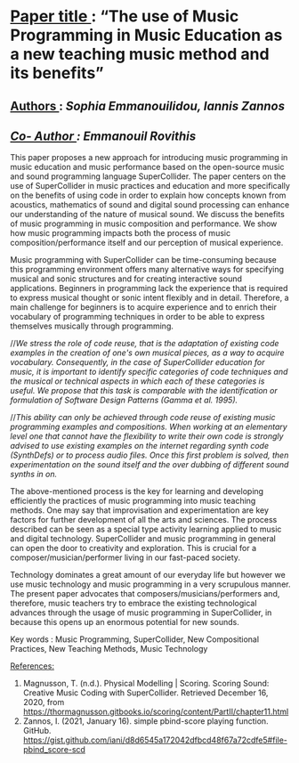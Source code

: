 # <u> Paper title </u>: “The use of Music Programming in Music Education as a new teaching music method and its benefits”

## <u> Authors </u>: <em> Sophia Emmanouilidou, Iannis Zannos
## <u> Co- Author </u>: Emmanouil Rovithis </em>

This paper proposes a new approach for introducing music programming in music education and music performance based on the open-source music and sound programming language SuperCollider. The paper centers on the use of SuperCollider in music practices and education and more specifically on the benefits of using code in order to explain how concepts known from acoustics, mathematics of sound and digital sound processing can enhance our understanding of the nature of musical sound. We discuss the benefits of music programming in music composition and performance. We show how music programming impacts both the process of music composition/performance itself and our perception of musical experience.

Music programming with SuperCollider can be time-consuming because this programming environment offers many alternative ways for specifying musical and sonic structures and for creating interactive sound applications. Beginners in programming lack the experience that is required to express musical thought or sonic intent flexibly and in detail. Therefore, a main challenge for beginners is to acquire experience and to enrich their vocabulary of programming techniques in order to be able to express themselves musically through programming.

//*We stress the role of code reuse, that is the adaptation of existing code examples in the creation of one's own musical pieces, as a way to acquire vocabulary. Consequently, in the case of SuperCollider education for music, it is important to identify specific categories of code techniques and the musical or technical aspects in which each of these categories is useful. We propose that this task is comparable with the identification or formulation of Software Design Patterns (Gamma et al. 1995).*

//*This ability can only be achieved through code reuse of existing music programming examples and compositions. When working at an elementary level one that cannot have the flexibility to write their own code is strongly advised to use existing examples on the internet regarding synth code (SynthDefs) or to process audio files. Once this first problem is solved, then experimentation on the sound itself and the over dubbing of different sound synths in on.*

The above-mentioned process is the key for learning and developing efficiently the practices of music programming into music teaching methods. One may say that improvisation and experimentation are key factors for further development of all the arts and sciences. The process described can be seen as a special type activity learning applied to music and digital technology. SuperCollider and music programming in general can open the door to creativity and exploration. This is crucial for a composer/musician/performer living in our fast-paced society.

Technology dominates a great amount of our everyday life but however we use music technology and music programming in a very scrupulous manner. The present paper advocates that composers/musicians/performers and, therefore, music teachers try to embrace the existing technological advances through the usage of music programming in SuperCollider, in because this opens up an enormous potential for new sounds.


Key words : Music Programming, SuperCollider, New Compositional Practices, New Teaching Methods, Music Technology

<u> References: </u>

1.	Magnusson, T. (n.d.). Physical Modelling | Scoring. Scoring Sound: Creative Music Coding with SuperCollider. Retrieved December 16, 2020, from https://thormagnusson.gitbooks.io/scoring/content/PartII/chapter11.html
2.	Zannos, I. (2021, January 16). simple pbind-score playing function. GitHub. https://gist.github.com/iani/d8d6545a172042dfbcd48f67a72cdfe5#file-pbind_score-scd
